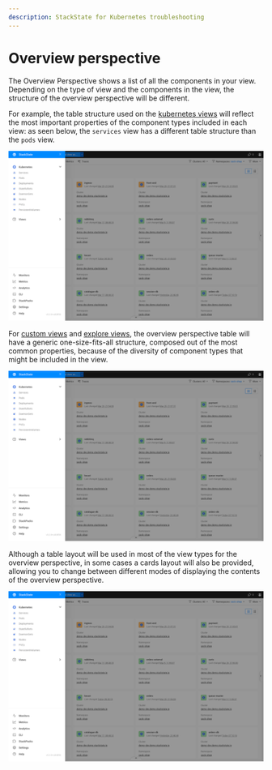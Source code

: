 ```yaml
---
description: StackState for Kubernetes troubleshooting
---
```


# Overview perspective

The Overview Perspective shows a list of all the components in your view. Depending on the type of view and the components in the view, the structure of the overview perspective will be different.

For example, the table structure used on the [kubernetes views](k8s-views.md) will reflect the most important properties of the component types included in each view: as seen below, the `services` view has a different table structure than the `pods` view.

![Overview Table Structure Comparison](../../.gitbook/assets/k8s/k8s-menu.png) 

For [custom views](k8s-custom-views.md) and [explore views](k8s-explore-views.md), the overview perspective table will have a generic one-size-fits-all structure, composed out of the most common properties, because of the diversity of component types that might be included in the view.

![Overview Table Generic Structure](../../.gitbook/assets/k8s/k8s-menu.png) 

Although a table layout will be used in most of the view types for the overview perspective, in some cases a cards layout will also be provided, allowing you to change between different modes of displaying the contents of the overview perspective.
 
![Overview Cards Layout](../../.gitbook/assets/k8s/k8s-menu.png)